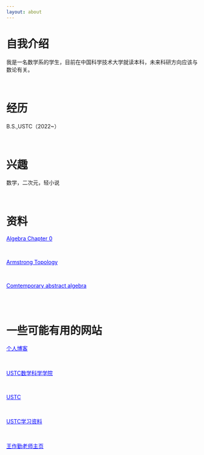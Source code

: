 ```yaml
---
layout: about 
---
```


<!DOCTYPE html>
<html><head><meta charset="UTF-8">
</head>
<body>
<a href="#" style="color: blue;"></a>
</body>
</html>

# 自我介绍
我是一名数学系的学生，目前在中国科学技术大学就读本科，未来科研方向应该与数论有关。

<br/>

# 经历
B.S.,USTC（2022~）

<br/>

# 兴趣
数学，二次元，轻小说

<br/>

# 资料
<a href="books\Algebra Chapter 0 (2nd printing).pdf" style="color: blue;">Algebra Chapter 0</a> 

<br/>

<a href="books\Armstrong Topology.pdf" style="color: blue;">Armstrong Topology</a>

<br/>

<a href="books\comtemporary abstract algebra.pdf" style="color: blue;">Comtemporary abstract algebra</a>

<br/>



<br/>

# 一些可能有用的网站
<a href="https://www.luogu.com.cn/blog/zqygg/" target="_blank" style="color: blue;">个人博客</a>

<br/>

<a href="http://math.ustc.edu.cn/mainm.htm" target="_blank" style="color: blue;">USTC数学科学学院</a>

<br/>

<a href="https://www.ustc.edu.cn/" target="_blank" style="color: blue;">USTC</a>

<br/>

<a href="https://www.zhangjy9610.me/USTCdata.html" target="_blank" style="color: blue;">USTC学习资料</a>

<br/>

<a href="http://staff.ustc.edu.cn/~wangzuoq/" target="_blank" style="color: blue;">王作勤老师主页</a>

